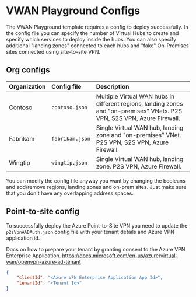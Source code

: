 # VWAN Playground Configs

The VWAN Playground template requires a config to deploy successfully. In the config file you can specify the number of Virtual Hubs to create and specify which services to deploy inside the hubs. You can also specify additional "landing zones" connected to each hubs and "fake" On-Premises sites connected using site-to-site VPN.

## Org configs

| Organization | Config file | Description |
|:--|:--|:--|
| Contoso | `contoso.json` | Multiple Virtual WAN hubs in different regions, landing zones and "on-premises" VNets. P2S VPN, S2S VPN, Azure Firewall. |
| Fabrikam | `fabrikam.json` | Single Virtual WAN hub, landing zone and "on-premises" VNet. P2S VPN, S2S VPN, Azure Firewall. |
| Wingtip | `wingtip.json` | Single Virtual WAN hub, landing zone. P2S VPN, Azure Firewall. |

You can modify the config file anyway you want by changing the booleans and add/remove regions, landing zones and on-prem sites. Just make sure that you don't have any overlapping address spaces.

## Point-to-site config

To successfully deploy the Azure Point-to-Site VPN you need to update the `p2sVpnAADAuth.json` config file with your tenant details and Azure VPN application id.

Docs on how to prepare your tenant by granting consent to the Azure VPN Enterprise Application. https://docs.microsoft.com/en-us/azure/virtual-wan/openvpn-azure-ad-tenant

```json
{
    "clientId": "<Azure VPN Enterprise Application App Id>",
    "tenantId": "<Tenant Id>"
}
```
